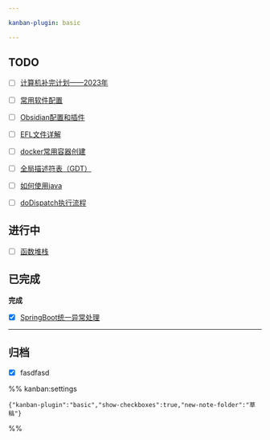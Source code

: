 ```yaml
---

kanban-plugin: basic

---
```


## TODO

- [ ] [计算机补完计划——2023年](草稿/计算机补完计划——2023年.md)
- [ ] [常用软件配置](草稿/常用软件配置.md)
- [ ] [Obsidian配置和插件](草稿/Obsidian配置和插件.md)
- [ ] [EFL文件详解](草稿/EFL文件详解.md)
- [ ] [docker常用容器创建](草稿/docker常用容器创建.md)
- [ ] [全局描述符表（GDT）](学习笔记/操作系统/全局描述符表（GDT）.md)
- [ ] [如何使用java](草稿/如何使用java.md)
- [ ] [doDispatch执行流程](草稿/doDispatch执行流程.md)


## 进行中

- [ ] [函数堆栈](草稿/函数堆栈.md)


## 已完成

**完成**
- [x] [SpringBoot统一异常处理](学习笔记/Java相关/SpringBoot/SpringBoot统一异常处理.md)


***

## 归档

- [x] fasdfasd

%% kanban:settings
```
{"kanban-plugin":"basic","show-checkboxes":true,"new-note-folder":"草稿"}
```
%%